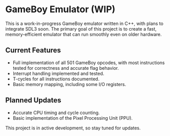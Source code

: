 ﻿# GameBoy Emulator (WIP)

This is a work-in-progress GameBoy emulator written in C++, with plans to integrate SDL3 soon. The primary goal of this project is to create a fast, memory-efficient emulator that can run smoothly even on older hardware.

## Current Features
- Full implementation of all 501 GameBoy opcodes, with most instructions tested for correctness and accurate flag behavior.
- Interrupt handling implemented and tested.
- T-cycles for all instructions documented.
- Basic memory mapping, including some I/O registers.

## Planned Updates
- Accurate CPU timing and cycle counting.
- Basic implementation of the Pixel Processing Unit (PPU).

This project is in active development, so stay tuned for updates.
